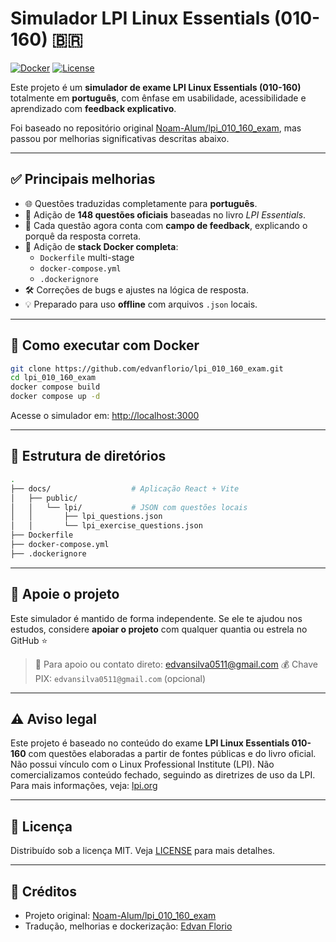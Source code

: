 # Simulador LPI Linux Essentials (010-160) 🇧🇷

[![Docker](https://img.shields.io/badge/docker-ready-blue?logo=docker)](https://hub.docker.com/)
[![License](https://img.shields.io/github/license/edvanflorio/lpi_010_160_exam)](LICENSE)

Este projeto é um **simulador de exame LPI Linux Essentials (010-160)** totalmente em **português**, com ênfase em usabilidade, acessibilidade e aprendizado com **feedback explicativo**.  

Foi baseado no repositório original [Noam-Alum/lpi_010_160_exam](https://github.com/Noam-Alum/lpi_010_160_exam), mas passou por melhorias significativas descritas abaixo.

---

## ✅ Principais melhorias

- 🌐 Questões traduzidas completamente para **português**.
- 🧠 Adição de **148 questões oficiais** baseadas no livro *LPI Essentials*.
- 📘 Cada questão agora conta com **campo de feedback**, explicando o porquê da resposta correta.
- 🐳 Adição de **stack Docker completa**:
  - `Dockerfile` multi-stage
  - `docker-compose.yml`
  - `.dockerignore`
- 🛠️ Correções de bugs e ajustes na lógica de resposta.
- 💡 Preparado para uso **offline** com arquivos `.json` locais.

---

## 🚀 Como executar com Docker

```bash
git clone https://github.com/edvanflorio/lpi_010_160_exam.git
cd lpi_010_160_exam
docker compose build 
docker compose up -d
````

Acesse o simulador em: [http://localhost:3000](http://localhost:3000)

---

## 📁 Estrutura de diretórios

```bash
.
├── docs/                  # Aplicação React + Vite
│   ├── public/
│   │   └── lpi/           # JSON com questões locais
│   │       ├── lpi_questions.json
│   │       └── lpi_exercise_questions.json
├── Dockerfile
├── docker-compose.yml
├── .dockerignore
```

---

## 🤝 Apoie o projeto

Este simulador é mantido de forma independente.
Se ele te ajudou nos estudos, considere **apoiar o projeto** com qualquer quantia ou estrela no GitHub ⭐

> 💬 Para apoio ou contato direto: [edvansilva0511@gmail.com](mailto:edvansilva0511@gmail.com)
> 💰 Chave PIX: `edvansilva0511@gmail.com` (opcional)

---

## ⚠️ Aviso legal

Este projeto é baseado no conteúdo do exame **LPI Linux Essentials 010-160** com questões elaboradas a partir de fontes públicas e do livro oficial.
Não possui vínculo com o Linux Professional Institute (LPI).
Não comercializamos conteúdo fechado, seguindo as diretrizes de uso da LPI. Para mais informações, veja: [lpi.org](https://www.lpi.org)

---

## 📄 Licença

Distribuído sob a licença MIT. Veja [LICENSE](LICENSE) para mais detalhes.

---

## 🌟 Créditos

* Projeto original: [Noam-Alum/lpi\_010\_160\_exam](https://github.com/Noam-Alum/lpi_010_160_exam)
* Tradução, melhorias e dockerização: [Edvan Florio](https://github.com/edvanflorio)


